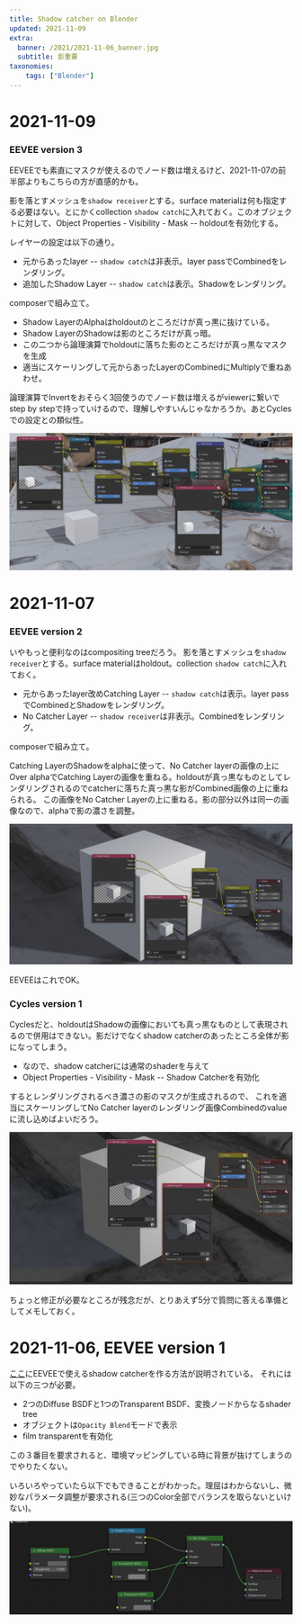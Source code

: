 ```yaml
---
title: Shadow catcher on Blender
updated: 2021-11-09
extra:
  banner: /2021/2021-11-06_banner.jpg
  subtitle: 影重要
taxonomies:
    tags: ["Blender"]
---
```

# 2021-11-09

### EEVEE version 3

EEVEEでも素直にマスクが使えるのでノード数は増えるけど、2021-11-07の前半部よりもこちらの方が直感的かも。

影を落とすメッシュを`shadow receiver`とする。surface materialは何も指定する必要はない。とにかくcollection `shadow catch`に入れておく。このオブジェクトに対して、Object Properties - Visibility - Mask -- holdoutを有効化する。

レイヤーの設定は以下の通り。

- 元からあったlayer -- `shadow catch`は非表示。layer passでCombinedをレンダリング。
- 追加したShadow Layer -- `shadow catch`は表示。Shadowをレンダリング。

composerで組み立て。

- Shadow LayerのAlphaはholdoutのところだけが真っ黒に抜けている。
- Shadow LayerのShadowは影のところだけが真っ暗。
- この二つから論理演算でholdoutに落ちた影のところだけが真っ黒なマスクを生成
- 適当にスケーリングして元からあったLayerのCombinedにMultiplyで重ねあわせ。

論理演算でInvertをおそらく3回使うのでノード数は増えるがviewerに繋いでstep by stepで持っていけるので、理解しやすいんじゃなかろうか。あとCyclesでの設定との類似性。

![](/2021/2021-11-06_eevee2.png)

# 2021-11-07

### EEVEE version 2

いやもっと便利なのはcompositing treeだろう。
影を落とすメッシュを`shadow receiver`とする。surface materialはholdout。collection `shadow catch`に入れておく。

- 元からあったlayer改めCatching Layer -- `shadow catch`は表示。layer passでCombinedとShadowをレンダリング。
- No Catcher Layer -- `shadow receiver`は非表示。Combinedをレンダリング。

composerで組み立て。

Catching LayerのShadowをalphaに使って、No Catcher layerの画像の上にOver alphaでCatching Layerの画像を重ねる。holdoutが真っ黒なものとしてレンダリングされるのでcatcherに落ちた真っ黒な影がCombined画像の上に重ねられる。
この画像をNo Catcher Layerの上に重ねる。影の部分以外は同一の画像なので、alphaで影の濃さを調整。

![](/2021/2021-11-06_eevee.png)

EEVEEはこれでOK。

### Cycles version 1

Cyclesだと、holdoutはShadowの画像においても真っ黒なものとして表現されるので併用はできない。影だけでなくshadow catcherのあったところ全体が影になってしまう。

- なので、shadow catcherには通常のshaderを与えて
- Object Properties - Visibility - Mask -- Shadow Catcherを有効化

するとレンダリングされるべき濃さの影のマスクが生成されるので、
これを適当にスケーリングしてNo Catcher layerのレンダリング画像Combinedのvalueに流し込めばよいだろう。

![](/2021/2021-11-06_cycle.png)

ちょっと修正が必要なところが残念だが、とりあえず5分で質問に答える準備としてメモしておく。



# 2021-11-06, EEVEE version 1

[ここ](https://blenderartists.org/t/how-to-make-a-shadow-catcher-in-cycles-and-eevee-blender-tutorial/1332364)にEEVEEで使えるshadow catcherを作る方法が説明されている。
それには以下の三つが必要。

- 2つのDiffuse BSDFと1つのTransparent BSDF、変換ノードからなるshader tree
- オブジェクトは`Opacity Blend`モードで表示
- film transparentを有効化

この３番目を要求されると、環境マッピングしている時に背景が抜けてしまうのでやりたくない。

いろいろやっていたら以下でもできることがわかった。理屈はわからないし、微妙なパラメータ調整が要求される(三つのColor全部でバランスを取らないといけない)。

![](/2021/2021-11-06_shadow-catcher.png)
